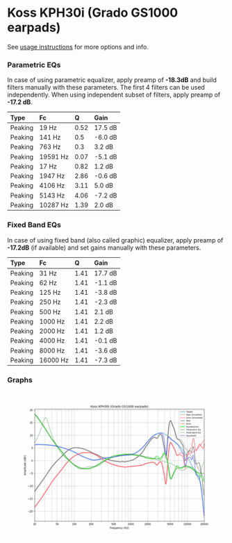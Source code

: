 # Koss KPH30i (Grado GS1000 earpads)
See [usage instructions](https://github.com/jaakkopasanen/AutoEq#usage) for more options and info.

### Parametric EQs
In case of using parametric equalizer, apply preamp of **-18.3dB** and build filters manually
with these parameters. The first 4 filters can be used independently.
When using independent subset of filters, apply preamp of **-17.2 dB**.

| Type    | Fc       |    Q | Gain    |
|:--------|:---------|:-----|:--------|
| Peaking | 19 Hz    | 0.52 | 17.5 dB |
| Peaking | 141 Hz   | 0.5  | -6.0 dB |
| Peaking | 763 Hz   | 0.3  | 3.2 dB  |
| Peaking | 19591 Hz | 0.07 | -5.1 dB |
| Peaking | 17 Hz    | 0.82 | 1.2 dB  |
| Peaking | 1947 Hz  | 2.86 | -0.6 dB |
| Peaking | 4106 Hz  | 3.11 | 5.0 dB  |
| Peaking | 5143 Hz  | 4.06 | -7.2 dB |
| Peaking | 10287 Hz | 1.39 | 2.0 dB  |

### Fixed Band EQs
In case of using fixed band (also called graphic) equalizer, apply preamp of **-17.2dB**
(if available) and set gains manually with these parameters.

| Type    | Fc       |    Q | Gain    |
|:--------|:---------|:-----|:--------|
| Peaking | 31 Hz    | 1.41 | 17.7 dB |
| Peaking | 62 Hz    | 1.41 | -1.1 dB |
| Peaking | 125 Hz   | 1.41 | -3.8 dB |
| Peaking | 250 Hz   | 1.41 | -2.3 dB |
| Peaking | 500 Hz   | 1.41 | 2.1 dB  |
| Peaking | 1000 Hz  | 1.41 | 2.2 dB  |
| Peaking | 2000 Hz  | 1.41 | 1.2 dB  |
| Peaking | 4000 Hz  | 1.41 | -0.1 dB |
| Peaking | 8000 Hz  | 1.41 | -3.6 dB |
| Peaking | 16000 Hz | 1.41 | -7.3 dB |

### Graphs
![](./Koss%20KPH30i%20(Grado%20GS1000%20earpads).png)